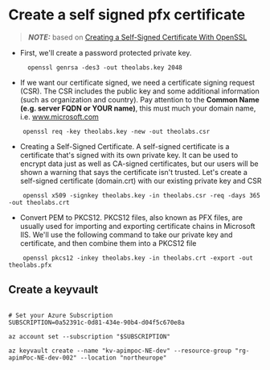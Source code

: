 # Create a self signed pfx certificate 


> **_NOTE:_** based on [Creating a Self-Signed Certificate With OpenSSL](https://www.baeldung.com/openssl-self-signed-cert)

- First, we'll create a password protected private key. 
  ```
    openssl genrsa -des3 -out theolabs.key 2048
  ```

- If we want our certificate signed, we need a certificate signing request (CSR). The CSR includes the public key and some additional information (such as organization and country). Pay attention to the **Common Name (e.g. server FQDN or YOUR name)**, this must much your domain name, i.e. www.microsoft.com
```
    openssl req -key theolabs.key -new -out theolabs.csr
```

- Creating a Self-Signed Certificate. A self-signed certificate is a certificate that's signed with its own private key. It can be used to encrypt data just as well as CA-signed certificates, but our users will be shown a warning that says the certificate isn't trusted. Let's create a self-signed certificate (domain.crt) with our existing private key and CSR
```
    openssl x509 -signkey theolabs.key -in theolabs.csr -req -days 365 -out theolabs.crt
```

- Convert PEM to PKCS12. PKCS12 files, also known as PFX files, are usually used for importing and exporting certificate chains in Microsoft IIS. We'll use the following command to take our private key and certificate, and then combine them into a PKCS12 file
```
    openssl pkcs12 -inkey theolabs.key -in theolabs.crt -export -out theolabs.pfx
```

## Create a keyvault

```shell

# Set your Azure Subscription
SUBSCRIPTION=0a52391c-0d81-434e-90b4-d04f5c670e8a

az account set --subscription "$SUBSCRIPTION"

az keyvault create --name "kv-apimpoc-NE-dev" --resource-group "rg-apimPoc-NE-dev-002" --location "northeurope"

```